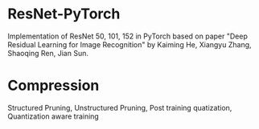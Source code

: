 # ResNet-PyTorch
Implementation of ResNet 50, 101, 152 in PyTorch based on paper "Deep Residual Learning for Image Recognition" by Kaiming He, Xiangyu Zhang, Shaoqing Ren, Jian Sun.

# Compression
Structured Pruning, Unstructured Pruning, Post training quatization, Quantization aware training

